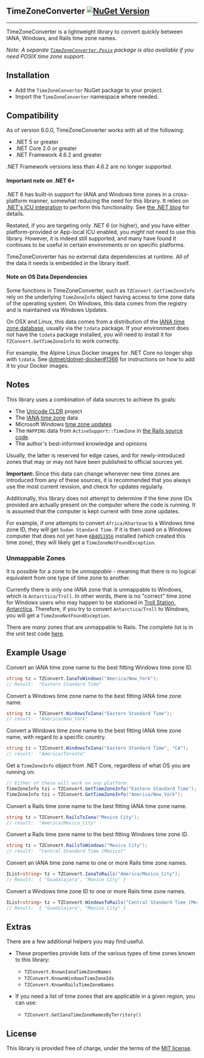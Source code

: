 ## TimeZoneConverter  [![NuGet Version](https://img.shields.io/nuget/v/TimeZoneConverter.svg?style=flat)](https://www.nuget.org/packages/TimeZoneConverter/)

--------------------------------

TimeZoneConverter is a lightweight library to convert quickly between IANA, Windows, and Rails time zone names.

*Note: A separate [`TimeZoneConverter.Posix`][1] package is also available if you need POSIX time zone support.*

## Installation

- Add the `TimeZoneConverter` NuGet package to your project.
- Import the `TimeZoneConverter` namespace where needed.

## Compatibility

As of version 6.0.0, TimeZoneConverter works with all of the following:

- .NET 5 or greater
- .NET Core 2.0 or greater
- .NET Framework 4.6.2 and greater

.NET Framework versions less than 4.6.2 are no longer supported.

#### Important note on .NET 6+

.NET 6 has built-in support for IANA and Windows time zones in a cross-platform manner, somewhat reducing the need for this library.
It relies on [.NET's ICU integration](https://docs.microsoft.com/dotnet/core/extensions/globalization-icu) to perform this functionality.
See [the .NET blog](https://devblogs.microsoft.com/dotnet/date-time-and-time-zone-enhancements-in-net-6/#time-zone-conversion-apis) for details.

Restated, if you are targeting only .NET 6 (or higher), and you have either platform-provided or App-local ICU enabled, you *might* not need to use this library.
However, it is indeed still supported, and many have found it continues to be useful in certain environments or on specific platforms.

TimeZoneConverter has no external data dependencies at runtime.  All of the data it needs is embedded in the library itself.

#### Note on OS Data Dependencies

Some functions in TimeZoneConverter, such as `TZConvert.GetTimeZoneInfo` rely on the underlying `TimeZoneInfo` object having access to
time zone data of the operating system.  On Windows, this data comes from the registry and is maintained via Windows Updates.

On OSX and Linux, this data comes from a distribution of the [IANA time zone database](https://www.iana.org/time-zones),  usually via the `tzdata` package.  If your environment does not have the `tzdata` package installed, you will need to install it for `TZConvert.GetTimeZoneInfo` to work correctly.

For example, the Alpine Linux Docker images for .NET Core no longer ship with `tzdata`.  See [dotnet/dotnet-docker#1366](https://github.com/dotnet/dotnet-docker/issues/1366) for instructions on how to add it to your Docker images.

## Notes

This library uses a combination of data sources to achieve its goals:

- The [Unicode CLDR][2] project
- The [IANA time zone][3] data
- Microsoft Windows [time zone updates][4]
- The `MAPPING` data from `ActiveSupport::TimeZone` in [the Rails source code][5].
- The author's best-informed knowledge and opinions

Usually, the latter is reserved for edge cases, and for newly-introduced zones that may
or may not have been published to official sources yet.

**Important:** Since this data can change whenever new time zones are introduced from any of these sources,
it is recommended that you always use the most current revision, and check for updates regularly.

Additionally, this library does not attempt to determine if the time zone IDs provided are actually present on the computer where the code is running.  It is assumed that the computer is kept current with time zone updates.

For example, if one attempts to convert `Africa/Khartoum` to a Windows time zone ID, they will get `Sudan Standard Time`.  If it is then used on a Windows computer that does not yet have [`KB4051956`][6] installed (which created this time zone), they will likely get a `TimeZoneNotFoundException`.

### Unmappable Zones

It is possible for a zone to be *unmappable* - meaning that there is no logical equivalent from one type of time zone to another.

Currently there is only one IANA zone that is unmappable to Windows, which is `Antarctica/Troll`.  In other words, there is no "correct" time zone for Windows users who may happen to be stationed in [Troll Station, Antarctica](https://en.wikipedia.org/wiki/Troll_(research_station)).  Therefore, if you try to convert `Antarctica/Troll` to Windows, you will get a `TimeZoneNotFoundException`.

There are *many* zones that are unmappable to Rails.  The complete list is in the unit test code [here](https://github.com/mattjohnsonpint/TimeZoneConverter/blob/main/test/TimeZoneConverter.Tests/IanaToRailsTests.cs).

## Example Usage

Convert an IANA time zone name to the best fitting Windows time zone ID.

```csharp
string tz = TZConvert.IanaToWindows("America/New_York");
// Result:  "Eastern Standard Time"
```

Convert a Windows time zone name to the best fitting IANA time zone name.

```csharp
string tz = TZConvert.WindowsToIana("Eastern Standard Time");
// result:  "America/New_York"
```

Convert a Windows time zone name to the best fitting IANA time zone name, with regard to a specific country.

```csharp
string tz = TZConvert.WindowsToIana("Eastern Standard Time", "CA");
// result:  "America/Toronto"
```

Get a `TimeZoneInfo` object from .NET Core, regardless of what OS you are running on:  

```csharp
// Either of these will work on any platform:
TimeZoneInfo tzi = TZConvert.GetTimeZoneInfo("Eastern Standard Time");
TimeZoneInfo tzi = TZConvert.GetTimeZoneInfo("America/New_York");
```

Convert a Rails time zone name to the best fitting IANA time zone name.

```csharp
string tz = TZConvert.RailsToIana("Mexico City");
// result:  "America/Mexico_City"
```

Convert a Rails time zone name to the best fitting Windows time zone ID.

```csharp
string tz = TZConvert.RailsToWindows("Mexico City");
// result:  "Central Standard Time (Mexico)"
```

Convert an IANA time zone name to one or more Rails time zone names.

```csharp
IList<string> tz = TZConvert.IanaToRails("America/Mexico_City");
// Result:  { "Guadalajara", "Mexico City" }
```

Convert a Windows time zone ID to one or more Rails time zone names.

```csharp
IList<string> tz = TZConvert.WindowsToRails("Central Standard Time (Mexico)");
// Result:  { "Guadalajara", "Mexico City" }
```

## Extras

There are a few additional helpers you may find useful.

- These properties provide lists of the various types of time zones known to this library:
  - `TZConvert.KnownIanaTimeZoneNames`
  - `TZConvert.KnownWindowsTimeZoneIds`
  - `TZConvert.KnownRailsTimeZoneNames`

- If you need a list of time zones that are applicable in a given region, you can use:
  - `TZConvert.GetIanaTimeZoneNamesByTerritory()`

## License

This library is provided free of charge, under the terms of the [MIT license][7].

[1]: https://github.com/mattjohnsonpint/TimeZoneConverter/blob/main/src/TimeZoneConverter.Posix
[2]: https://cldr.unicode.org
[3]: https://iana.org/time-zones
[4]: https://aka.ms/dstblog
[5]: https://github.com/rails/rails/blob/master/activesupport/lib/active_support/values/time_zone.rb
[6]: https://support.microsoft.com/help/4051956/time-zone-and-dst-changes-in-windows-for-northern-cyprus-sudan-and-ton
[7]: https://github.com/mattjohnsonpint/TimeZoneConverter/blob/main/LICENSE.txt

